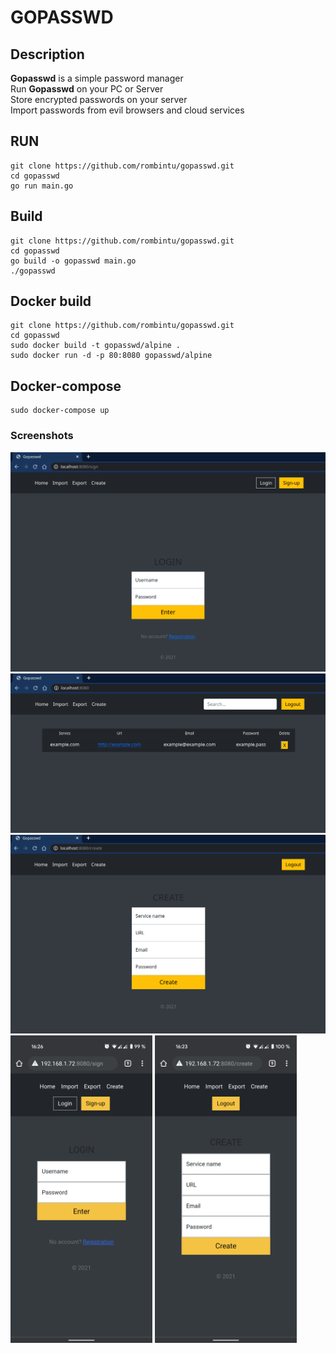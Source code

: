 # GOPASSWD

## Description
**Gopasswd** is a simple password manager  
Run **Gopasswd** on your PC or Server  
Store encrypted passwords on your server  
Import passwords from evil browsers and cloud services  

## RUN
```
git clone https://github.com/rombintu/gopasswd.git
cd gopasswd
go run main.go
```

## Build
```
git clone https://github.com/rombintu/gopasswd.git
cd gopasswd
go build -o gopasswd main.go
./gopasswd
```

## Docker build
```
git clone https://github.com/rombintu/gopasswd.git
cd gopasswd
sudo docker build -t gopasswd/alpine .
sudo docker run -d -p 80:8080 gopasswd/alpine
```

## Docker-compose 
```
sudo docker-compose up
```

### Screenshots

![alt text](/screenshots/login.png)
![alt text](/screenshots/index.png)
![alt text](/screenshots/create.png)
<img src="/screenshots/mob_login.png" alt="drawing" width="45%"/> <img src="/screenshots/mob_create.png" alt="drawing" width="45%"/>